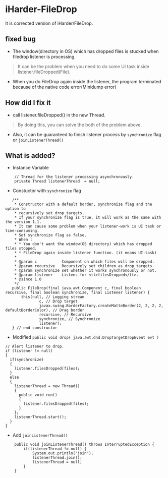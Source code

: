 # iHarder-FileDrop
It is corrected version of iHarder/FileDrop.

## fixed bug
 * The window(directory in OS) which has dropped files is stucked when filedrop listener is processing.
  > It can be the problem when you need to do some UI task inside listener.fileDropped(File).


 * When you do FileDrop again inside the listener, the program terminated because of the native code error(Minidump error)


## How did I fix it
 * call listener.fileDropped() in the new Thread.
  > By doing this, you can solve the both of the problem above.

 * Also, it can be guaranteed to finish listener process by `synchronize` flag or `joinListenerThread()`


## What is added?

 * Instance Variable
```
    // Thread for the listener processing asynchronously.
    private Thread listenerThread  = null;
```


 * Constuctor with `synchronize` flag
 ```
	/**
	 * Constructor with a default border, synchronize flag and the option to
	 * recursively set drop targets. 
	 * If your synchronize flag is true, it will work as the same with the version 1.1.
	 * It can cause some problem when your listener-work is UI task or time-consuming. 
	 * Set synchronize flag as false.
	 * When : 
	 * * You don't want the window(OS directory) which has dropped files stopped. 
	 * * FileDrop again inside listener function. (it means UI-task)
	 *
	 * @param c           Component on which files will be dropped.
	 * @param recursive   Recursively set children as drop targets.
	 * @param synchronize set whether it works synchronously or not.
	 * @param listener    Listens for <tt>filesDropped</tt>.
	 * @since 1.0
	 */
	public FileDrop(final java.awt.Component c, final boolean recursive, final boolean synchronize, final Listener listener) {
		this(null, // Logging stream
				c, // Drop target
				javax.swing.BorderFactory.createMatteBorder(2, 2, 2, 2, defaultBorderColor), // Drag border
				recursive, // Recursive
				synchronize, // Synchronize
				listener);
	} // end constructor
 ```


* Modified `public void drop( java.awt.dnd.DropTargetDropEvent evt )`
```
// Alert listener to drop.
if (listener != null) 
{
  if(synchronize)
  {
    listener.filesDropped(files);
  }
  else 
  {
    listenerThread = new Thread() 
    {
      public void run() 
      {
        listener.filesDropped(files);
      }
    };
    listenerThread.start();
  }
}
```


* Add `joinListenerThread()`
```
    public void joinListenerThread() throws InterruptedException {
    	if(listenerThread != null) {
    		System.out.println("join");
    		listenerThread.join();
    		listenerThread = null;
    	}
    }
```

